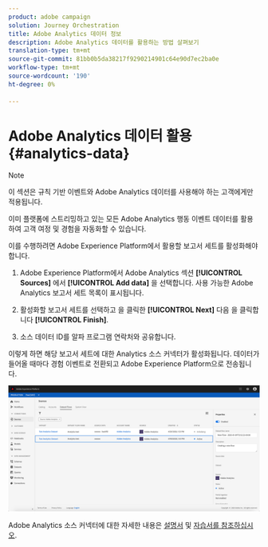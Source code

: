 ```yaml
---
product: adobe campaign
solution: Journey Orchestration
title: Adobe Analytics 데이터 정보
description: Adobe Analytics 데이터를 활용하는 방법 살펴보기
translation-type: tm+mt
source-git-commit: 81bb0b5da38217f9290214901c64e90d7ec2ba0e
workflow-type: tm+mt
source-wordcount: '190'
ht-degree: 0%

---
```



# Adobe Analytics 데이터 활용{#analytics-data}

>[!NOTE]
>
>이 섹션은 규칙 기반 이벤트와 Adobe Analytics 데이터를 사용해야 하는 고객에게만 적용됩니다.

이미 플랫폼에 스트리밍하고 있는 모든 Adobe Analytics 행동 이벤트 데이터를 활용하여 고객 여정 및 경험을 자동화할 수 있습니다.

이를 수행하려면 Adobe Experience Platform에서 활용할 보고서 세트를 활성화해야 합니다.

1. Adobe Experience Platform에서 Adobe Analytics 섹션 **[!UICONTROL Sources]** 에서 **[!UICONTROL Add data]** 을 선택합니다. 사용 가능한 Adobe Analytics 보고서 세트 목록이 표시됩니다.

1. 활성화할 보고서 세트를 선택하고 을 클릭한 **[!UICONTROL Next]** 다음 을 클릭합니다 **[!UICONTROL Finish]**.

1. 소스 데이터 ID를 알파 프로그램 연락처와 공유합니다.

이렇게 하면 해당 보고서 세트에 대한 Analytics 소스 커넥터가 활성화됩니다. 데이터가 들어올 때마다 경험 이벤트로 전환되고 Adobe Experience Platform으로 전송됩니다.

![](../assets/alpha-event9.png)

Adobe Analytics 소스 커넥터에 대한 자세한 내용은 [설명서](https://docs.adobe.com/help/en/experience-platform/sources/connectors/adobe-applications/analytics.html) 및 [자습서를 참조하십시오](https://docs.adobe.com/content/help/en/experience-platform/sources/ui-tutorials/create/adobe-applications/analytics.html).
